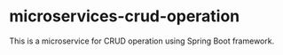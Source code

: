 # microservices-crud-operation
This is a microservice for CRUD operation using Spring Boot framework.
